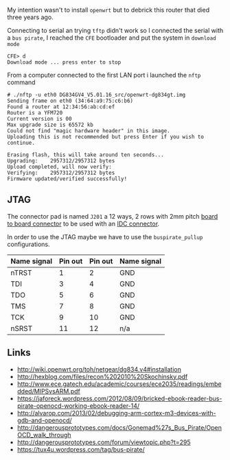 My intention wasn't to install ``openwrt`` but to debrick this router that died three years ago.

Connecting to serial an trying ``tftp`` didn't work so I connected the serial with a ``bus pirate``, I reached the ``CFE``
bootloader and put the system in ``download mode``

```
CFE> d
Download mode ... press enter to stop
```

From a computer connected to the first LAN port i launched the ``nftp`` command

```
# ./nftp -u eth0 DG834GV4_V5.01.16_src/openwrt-dg834gt.img 
Sending frame on eth0 (34:64:a9:75:c6:b6)
Found a router at 12:34:56:ab:cd:ef
Router is a YFM720
Current version is 00
Max upgrade size is 65572 kb
Could not find "magic hardware header" in this image.
Uploading this is not recommended but press Enter if you wish to continue.

Erasing flash, this will take around ten seconds...
Upgrading:    2957312/2957312 bytes
Upload completed, will now verify:
Verifying:    2957312/2957312 bytes
Firmware updated/verified successfully!
```

## JTAG

The connector pad is named ``J201`` a 12 ways, 2 rows with 2mm pitch [board to board connector](http://it.rs-online.com/web/p/file-di-contatti-da-pcb/7656269/)
to be used with an [IDC connector](http://it.rs-online.com/web/p/products/714-2448/).

In order to use the JTAG maybe we have to use the ``buspirate_pullup`` configurations.

Name signal	|Pin out	| Pin out	| Name signal
------------|--------|---------|------------
nTRST	|1	|2	|GND
TDI	|3	|4	|GND
TDO	|5	|6	|GND
TMS	|7	|8	|GND
TCK	|9	|10	|GND
nSRST	|11	|12	|n/a

Links
-----

 - http://wiki.openwrt.org/toh/netgear/dg834.v4#installation
 - http://hexblog.com/files/recon%202010%20Skochinsky.pdf
 - http://www.ece.gatech.edu/academic/courses/ece2035/readings/embedded/MIPSvsARM.pdf
 - https://jaforeck.wordpress.com/2012/08/09/bricked-ebook-reader-bus-pirate-openocd-working-ebook-reader-14/
 - http://alvarop.com/2013/02/debugging-arm-cortex-m3-devices-with-gdb-and-openocd/
 - http://dangerousprototypes.com/docs/Gonemad%27s_Bus_Pirate/OpenOCD_walk_through
 - http://dangerousprototypes.com/forum/viewtopic.php?t=295
 - https://tux4u.wordpress.com/tag/bus-pirate/
